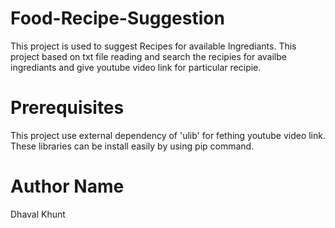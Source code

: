 # Food-Recipe-Suggestion

This project is used to suggest Recipes for available Ingrediants. This project based on txt file reading and search the recipies for availbe ingrediants and give youtube video link for particular recipie.


# Prerequisites

This project use external dependency of 'ulib' for fething youtube video link. These libraries can be install easily by using pip command.

# Author Name

Dhaval Khunt
